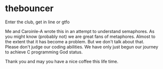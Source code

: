 # thebouncer
Enter the club, get in line or gtfo

Me and Caroinle-A wrote this in an attempt to understand semaphores. As you might know (probably not) we are great fans of metaphores. Almost to the extent that it has become a problem. But we don't talk about that. Please don't judge our coding abilities. We have only just begun our journey to achieve C programming God status. 

Thank you and may you have a nice coffee this life time. 
